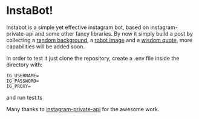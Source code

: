 # InstaBot!

Instabot is a simple yet effective instagram bot, based on instagram-private-api and some other fancy libraries.
By now it simply build a post by collecting a [random background](https://picsum.photos), a [robot image](https://robohash.org) and a [wisdom quote](https://www.npmjs.com/package/random-quotes), more capabilities will be added soon.

In order to test it just clone the repository, create a .env file inside the directory with:

    IG_USERNAME=
    IG_PASSWORD=
    IG_PROXY=

and run test.ts

Many thanks to [instagram-private-api](https://github.com/dilame/instagram-private-api) for the awesome work.
